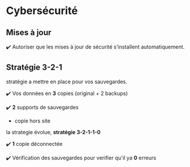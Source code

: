# Cybersécurité 

## Mises à jour

✔️ Autoriser que les mises à jour de sécurité s’installent automatiquement.

## Stratégie 3-2-1

stratégie a mettre en place pour vos sauvegardes.

✔️ Vos données en **3** copies (original + 2 backups)

✔️ **2** supports de sauvegardes

* copie hors site

la strategie évolue, **stratégie 3-2-1-1-0**

✔️ **1** copie déconnectée 

✔️ Vérification des sauvegardes pour verifier qu'il  ya **0** erreurs